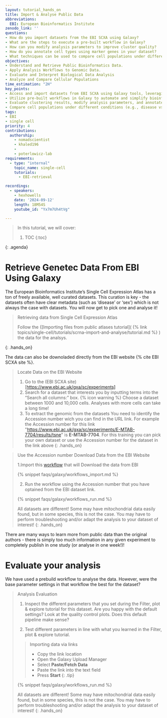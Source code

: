 ```yaml
---
layout: tutorial_hands_on
title: Import & Analyse Public Data
abbreviations:
  EBI: European Bioinformatics Institute
zenodo_link: ''
questions:
- How do you import datasets from the EBI SCXA using Galaxy?
- What are the steps to execute a pre-built workflow in Galaxy?
- How can you modify analysis parameters to improve cluster quality?
- How do you annotate cell types using marker genes in your dataset?
- What techniques can be used to compare cell populations under different conditions?
objectives:
- Understand and Retrieve Public Bioinformatics Data.
- Apply Analysis Workflows to Genomic Data.
- Evaluate and Interpret Biological Data Analysis
- Analyze and Compare Cellular Populations
time_estimation: "2H"
key_points:
- Access and import datasets from EBI SCXA using Galaxy tools, leveraging public data with rich metadata.
- Utilize pre-built workflows in Galaxy to automate and simplify bioinformatics analysis of selected datasets.
- Evaluate clustering results, modify analysis parameters, and annotate cell types to interpret biological significance.
- Compare cell populations under different conditions (e.g., disease vs. healthy) to draw insights into biological effects.
tags:
- EBI
- single cell
priority: 4
contributions:
  authorship:
    - nomadscientist
    - khaled196
    -
    - poterlowicz-lab
requirements:
  - type: "internal"
    topic_name: single-cell
    tutorials:
      - EBI-retrieval

recordings:
  - speakers:
    - hexhowells
    date: '2024-09-12'
    length: 18M54S
    youtube_id: "Yx7m7Uh4tVg"

---
```



> <agenda-title></agenda-title>
>
> In this tutorial, we will cover:
>
> 1. TOC
> {:toc}
>
{: .agenda}

# Retrieve Genetec Data From EBI Using Galaxy

The European Bioinformatics Institute’s Single Cell Expression Atlas has a ton of freely available, well curated datasets. This curation is key - the datasets often have clear metadata (such as ‘disease’ or ‘sex’) which is not always the case with datasets. You will now get to pick one and analyse it!

> <hands-on-title>Retrieving data from Single Cell Expression Atlas</hands-on-title>
>
> Follow the {[Importing files from public atlases tutorial]( {% link topics/single-cell/tutorials/scrna-import-and-analyse/tutorial.md %} ) the data for the analsys. 
>
{: .hands_on}

The data can also be downoladed directly from the EBI website {% cite EBI SCXA site %}.


> <hands-on-title>Locate Data on the EBI Website</hands-on-title>
>
> 1. Go to the (EBI SCXA site)[https://www.ebi.ac.uk/gxa/sc/experiments]
> 2. Search for a dataset that interests you by inputting terms into the “Search all columns:” box. {% icon warning %} Choose a dataset between 1000 and 10,000 cells. Analyses with more cells can take a long time!
> 3. To extract the genomic from the datasets You need to identify the Accession number wich you can find in the URL link. For example the Accession number for this link "https://www.ebi.ac.uk/gxa/sc/experiments/E-MTAB-7704/results/tsne"
> is **E-MTAB-7704**. For this training you can pick your own dataset or use the Accession number for the dataset in the link above
{: .hands_on}


> <hands-on-title>Use the Accession number Download Data from the EBI Website</hands-on-title>
>
> 1.Import this [workflow](https://singlecell.usegalaxy.eu/published/workflow?id=f05754467a439134) that will Download the data from EBI
> 
> {% snippet faqs/galaxy/workflows_import.md %}
> 
> 2. Run the workflow using the Accession number that you have optained from the EBI dataset link.
> 
> {% snippet faqs/galaxy/workflows_run.md %}
>
> All datasets are different! Some may have mitochondrial data easily found, but in some species, this is not the case. You may have to perform troubleshooting and/or adapt the analysis to your dataset of interest!
{: .hands_on}

There are many ways to learn more from public data than the original authors - there is simply too much information in any given experiment to completely publish in one study (or analyse in one week!)!

# Evaluate your analysis

We have used a prebuild workflow to analyse the data. However, were the base parameter settings in that workflow the best for the dataset?

> <hands-on-title>Analysis Evaluation</hands-on-title>
>
> 1. Inspect the different parameters that you set during the Filter, plot & explore tutorial for this dataset.
> Are you happy with the default settings? Look at the quality control plots. Does this default pipeline make sense? 
> 
> 2. Test different parameters in line with what you learned in the Filter, plot & explore tutorial.
> > <tip-title>Importing data via links</tip-title>
> >
> > * Copy the link location
> > * Open the Galaxy Upload Manager
> > * Select **Paste/Fetch Data**
> > * Paste the link into the text field
> > * Press **Start**
> {: .tip}
>
>
> 
> {% snippet faqs/galaxy/workflows_run.md %}
>
> All datasets are different! Some may have mitochondrial data easily found, but in some species, this is not the case. You may have to perform troubleshooting and/or adapt the analysis to your dataset of interest!
{: .hands_on}

